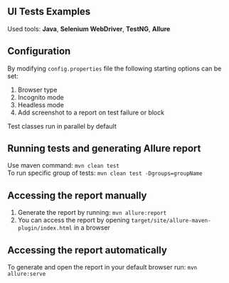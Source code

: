 ## UI Tests Examples

Used tools: **Java**, **Selenium WebDriver**, **TestNG**, **Allure**

## Configuration
By modifying ```config.properties``` file the following starting options can be set:
1. Browser type
2. Incognito mode
3. Headless mode
4. Add screenshot to a report on test failure or block

Test classes run in parallel by default

## Running tests and generating Allure report

Use maven command: ```mvn clean test```  
To run specific group of tests: ```mvn clean test -Dgroups=groupName```

## Accessing the report manually

1. Generate the report by running: ```mvn allure:report```
2. You can access the report by opening ```target/site/allure-maven-plugin/index.html``` in a browser

## Accessing the report automatically

To generate and open the report in your default browser run: ```mvn allure:serve```